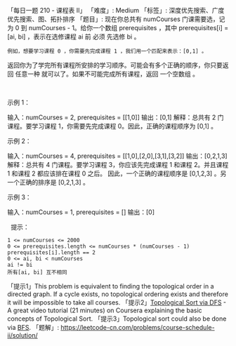 「每日一题 210 - 课程表 II」
「难度」: Medium
「标签」: 深度优先搜索、广度优先搜索、图、拓扑排序
「题目」: 现在你总共有 numCourses 门课需要选，记为 0 到 numCourses - 1。给你一个数组 prerequisites ，其中 prerequisites[i] = [ai, bi] ，表示在选修课程 ai 前 必须 先选修 bi 。


	例如，想要学习课程 0 ，你需要先完成课程 1 ，我们用一个匹配来表示：[0,1] 。


返回你为了学完所有课程所安排的学习顺序。可能会有多个正确的顺序，你只要返回 任意一种 就可以了。如果不可能完成所有课程，返回 一个空数组 。

 

示例 1：

输入：numCourses = 2, prerequisites = [[1,0]]
输出：[0,1]
解释：总共有 2 门课程。要学习课程 1，你需要先完成课程 0。因此，正确的课程顺序为 [0,1] 。


示例 2：

输入：numCourses = 4, prerequisites = [[1,0],[2,0],[3,1],[3,2]]
输出：[0,2,1,3]
解释：总共有 4 门课程。要学习课程 3，你应该先完成课程 1 和课程 2。并且课程 1 和课程 2 都应该排在课程 0 之后。
因此，一个正确的课程顺序是 [0,1,2,3] 。另一个正确的排序是 [0,2,1,3] 。

示例 3：

输入：numCourses = 1, prerequisites = []
输出：[0]


 
提示：


	1 <= numCourses <= 2000
	0 <= prerequisites.length <= numCourses * (numCourses - 1)
	prerequisites[i].length == 2
	0 <= ai, bi < numCourses
	ai != bi
	所有[ai, bi] 互不相同


「提示1」This problem is equivalent to finding the topological order in a directed graph. If a cycle exists, no topological ordering exists and therefore it will be impossible to take all courses.
「提示2」<a href="https://class.coursera.org/algo-003/lecture/52" target="_blank">Topological Sort via DFS</a> - A great video tutorial (21 minutes) on Coursera explaining the basic concepts of Topological Sort.
「提示3」Topological sort could also be done via <a href="http://en.wikipedia.org/wiki/Topological_sorting#Algorithms" target="_blank">BFS</a>.
「题解」: https://leetcode-cn.com/problems/course-schedule-ii/solution/
